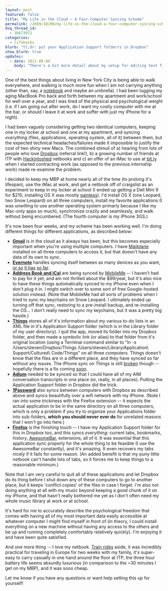 ```yaml
---
layout: post
featured: false
title: "My Life in the Cloud – A Four-Computer Syncing Scheme"
permalink: /2009/10/09/my-life-in-the-cloud-a-four-computer-syncing-scheme/
dsq_thread_id:
  - 38673972
categories:
  - lifehacks
blurb: "tl;dr: put your Application Support folderrs in Dropbox"
show_blurb: true
updates:
  - date: 2011-09-04
    body: "There's a bit more detail about my setup for editing text files in [this new post](/2011/09/04/cloud-writing-with-dropbox-and-writeroom/)."
---
```

One of the best things about living in New York City is being able to walk everywhere, and walking is much more fun when I am not carrying anything (other than, say, a [notebook][1] and maybe an umbrella). I had been lugging my aging MacBook Pro back and forth between my apartment and work/school for well over a year, and I was tired of the physical and psychological weight (i.e. if I am going out after work, do I want my costly computer with me at the bar, or should I leave it at work and suffer with just my iPhone for a night).

I had been vaguely considering getting two identical computers, keeping one in my locker at school and one at my apartment, and syncing *everything* (files, applications, operating system, all of it) between them, but the expected technical headaches/failures made it impossible to justify the cost of two shiny new Macs. The combined stimuli of a) hearing from lots of people who love [Dropbox][2] (referral link!), b) a growing number of friends at ITP with [Hackintoshed][3] netbooks and c) an offer of an iMac to use at [bit.ly][4] when I started contracting work (as opposed to the previous internship work) made re-examine the problem.

I decided to keep my MBP at home nearly all of the time (to prolong it's lifespan), use the iMac at work, and get a netbook off of craigslist as an experiment to keep in my locker at school (I ended up getting a Dell Mini 9 for $215; installing OS X was mostly [painless][5]). I'd install OS X (one Leopard, two Snow Leopard) on all three computers, install my favorite applications (I was unwilling to use another operating system primarly because I like my Mac-only apps so much), synchronize crazily and seamlessly, and walk without being encumbered. (The fourth computer is my iPhone 3GS.)

It's now been four weeks, and my scheme has been working well. I'm doing different things for different applications, as described below:

 * **[Gmail][6]** is in the cloud as it always has been, but this becomes especially important when you're using multiple computers. I have [Mailplane][7] installed on all three computers to access it, but that doesn't have any data of its own to sync.
 * **[Evernote][8]** handles syncing itself between as many devices as you want, [or so][9] [it has][10] [so far][11].
 * **[Address Book and iCal][12]** are being synced by [MobileMe][13] -- I haven't had to pay for it yet, and am not thrilled about the $99/year, but it's also nice to have these things automatically synced to my iPhone even when I don't plug it in. I might switch over to some sort of free Google-hosted solution instead. (Note that MobileMe had all sorts of problems when I tried to sync my keychains on Snow Leopard. I ultimately ended up turning off that sync, restoring to a pre-install backup, and re-installing the OS... I don't really need to sync my keychains, but it was a pretty big hassle.)
 * **[Things][14]** stores all of it's information about my various to-do lists in an XML file in it's Application Support folder (which is in the Library folder of my user directory). I quit the app, moved its folder into my Dropbox folder, and then made a symbolic link (or alias) to that folder from it's original location (using a Terminal command similar to "ln -s /Users/steven/Dropbox/Things /Users/steven/Library/Application\ Support/Cultured\ Code/Things" on all three computers. Things doesn't know that the files are in a different place, and they have synced so far without any issues. The iPhone sync on Things is still [broken][15] though -- hopefully there is a fix coming [soon][16].
 * **[Adium][17]** needed to be synced so that I could have all of my AIM conversation transcripts in one place (or, really, in all places). Putting the Application Support folder in Dropbox did the trick.
 * **[1Password][18]** also syncs between computers with Dropbox as described above and syncs beautifully over a wifi network with my iPhone. (Note I ran into some trickiness with the Firefox extension -- it expects the actual application to be in the same directory on all three computers, which is only a problem if you try to organize your Applications folder into sub-folders, **which you should never ever do** for unrelated reasons that I won't go into here.)
 * **[Firefox][19]** is the finishing touch -- I have my Application Support folder for this in Dropbox too, and this syncs *everything*: current tabs, bookmarks, history, [AwesomeBar][20], extensions, all of it. It was essential that this application sync properly for the whole thing to be feasible (I use the AwesomeBar constantly), and it's amazing. It even recovers my tabs nicely if it fails for some reason. (An added benefit is that my puny little netbook can't handle lots of tabs, so it forces me to keep things to a reasonable minimum.)

Note that I am very careful to quit all of these applications and let Dropbox do its thing before I shut down any of these computers to go to another place, but it keeps 'conflict copies' of the files in case I forget. I'm also not doing anything at all with my music beyond keeping a good chunk of it on my iPhone, and that hasn't really bothered me yet as I don't often need my whole music library at work or at school.

It's hard for me to accurately describe the psychological freedom that comes with having all of my most important data easily accessible at whatever computer I might find myself in front of (in theory, I could install everything on a new machine without having any access to the others and be up and running completely comfortably relatively quickly). I'm enjoying it and have been quite satisfied.

And one more thing -- I love my netbook. [Train rides][21] aside, it was incredibly practical for traveling in Europe for two weeks with my family, it's super-easy to carry casually in one hand around the floor at ITP, the three hour battery life seems absurdly luxurious (in comparison to the ~30 minutes I get on my MBP), and it was sooo cheap.

Let me know if you have any questions or want help setting this up for yourself!

 [1]: /2009/01/15/4-in-4-day-3-project-3-mleskine/
 [2]: http://www.dropbox.com/referrals/NTE3NTA2MTI5
 [3]: http://en.wikipedia.org/wiki/Hackintosh
 [4]: http://bit.ly/
 [5]: http://www.mydellmini.com/forum/dell-mini-9-guides/
 [6]: https://mail.google.com/
 [7]: http://mailplaneapp.com/
 [8]: http://evernote.com/
 [9]: http://twitter.com/al3x/status/4485783606
 [10]: http://twitter.com/lehrblogger/status/4490243388
 [11]: http://twitter.com/al3x/status/4490399978
 [12]: http://www.apple.com/macosx/what-is-macosx/mail-ical-address-book.html
 [13]: http://www.me.com/
 [14]: http://culturedcode.com/things/
 [15]: http://twitter.com/lehrblogger/status/4608573026
 [16]: http://twitter.com/therealkerni/status/4608765404
 [17]: http://adium.im/
 [18]: http://agilewebsolutions.com/products/1Password
 [19]: http://www.mozilla.com/en-US/firefox/personal.html
 [20]: http://blog.mozilla.com/blog/2008/04/21/a-little-something-awesome-about-firefox-3/
 [21]: http://xkcd.com/642/
